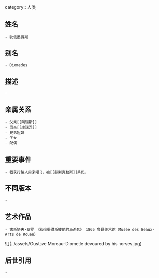 category:: 人类
## 姓名
	- 狄俄墨得斯
## 别名
	- Diomedes
## 描述
	-
## 亲属关系
	- 父亲[[阿瑞斯]]
	- 母亲[[库瑞涅]]
	- 兄弟姐妹
	- 子女
	- 配偶
## 重要事件
	- 截获行路人用来喂马，被[[赫剌克勒斯]]杀死。
## 不同版本
	-
## 艺术作品
	- 古斯塔夫·莫罗 《狄俄墨得斯被他的马杀死》 1865 鲁昂美术馆（Musée des Beaux-Arts de Rouen）
 ![](../assets/Gustave Moreau-Diomede devoured by his horses.jpg)
## 后世引用
	-
